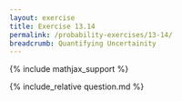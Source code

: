 ```yaml
---
layout: exercise
title: Exercise 13.14
permalink: /probability-exercises/13-14/
breadcrumb: Quantifying Uncertainity
---
```


{% include mathjax_support %}

<div><i class="arrow-up" data-chapter="probability-exercises" data-exercise="ex_14" data-rating="0"></i></div>
{% include_relative question.md %}
